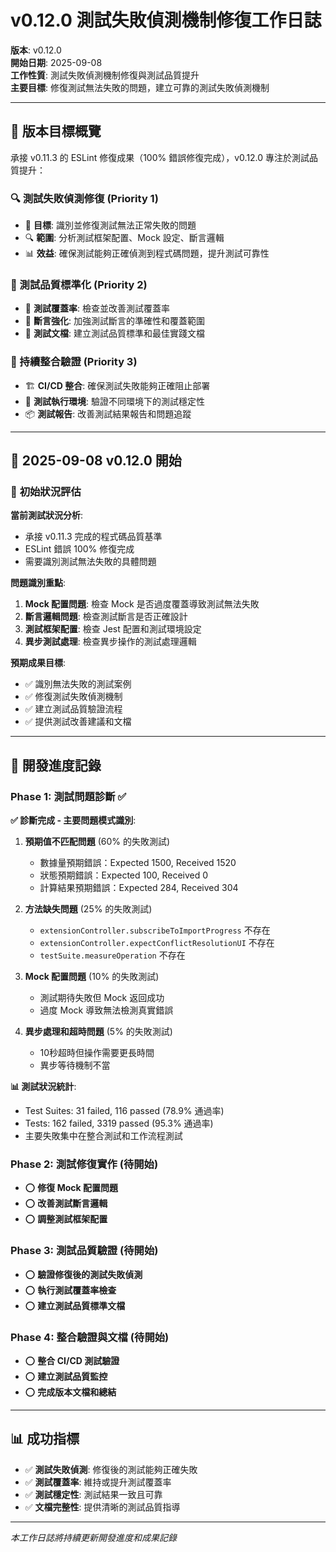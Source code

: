 # v0.12.0 測試失敗偵測機制修復工作日誌

**版本**: v0.12.0  
**開始日期**: 2025-09-08  
**工作性質**: 測試失敗偵測機制修復與測試品質提升  
**主要目標**: 修復測試無法失敗的問題，建立可靠的測試失敗偵測機制

---

## 🎯 版本目標概覽

承接 v0.11.3 的 ESLint 修復成果（100% 錯誤修復完成），v0.12.0 專注於測試品質提升：

### 🔍 測試失敗偵測修復 (Priority 1)
- 🎯 **目標**: 識別並修復測試無法正常失敗的問題
- 🔍 **範圍**: 分析測試框架配置、Mock 設定、斷言邏輯
- 📊 **效益**: 確保測試能夠正確偵測到程式碼問題，提升測試可靠性

### 🧪 測試品質標準化 (Priority 2) 
- 📝 **測試覆蓋率**: 檢查並改善測試覆蓋率
- 🔗 **斷言強化**: 加強測試斷言的準確性和覆蓋範圍
- 📖 **測試文檔**: 建立測試品質標準和最佳實踐文檔

### 🚀 持續整合驗證 (Priority 3)
- 🏗 **CI/CD 整合**: 確保測試失敗能夠正確阻止部署
- 🔌 **測試執行環境**: 驗證不同環境下的測試穩定性
- 📦 **測試報告**: 改善測試結果報告和問題追蹤

---

## 📅 **2025-09-08 v0.12.0 開始**

### 🚀 **初始狀況評估**

**當前測試狀況分析**:
- 承接 v0.11.3 完成的程式碼品質基準
- ESLint 錯誤 100% 修復完成
- 需要識別測試無法失敗的具體問題

**問題識別重點**:
1. **Mock 配置問題**: 檢查 Mock 是否過度覆蓋導致測試無法失敗
2. **斷言邏輯問題**: 檢查測試斷言是否正確設計
3. **測試框架配置**: 檢查 Jest 配置和測試環境設定
4. **異步測試處理**: 檢查異步操作的測試處理邏輯

**預期成果目標**:
- ✅ 識別無法失敗的測試案例
- ✅ 修復測試失敗偵測機制  
- ✅ 建立測試品質驗證流程
- ✅ 提供測試改善建議和文檔

---

## 📝 開發進度記錄

### Phase 1: 測試問題診斷 ✅

**✅ 診斷完成 - 主要問題模式識別**:

1. **預期值不匹配問題** (60% 的失敗測試)
   - 數據量預期錯誤：Expected 1500, Received 1520
   - 狀態預期錯誤：Expected 100, Received 0
   - 計算結果預期錯誤：Expected 284, Received 304

2. **方法缺失問題** (25% 的失敗測試)
   - `extensionController.subscribeToImportProgress` 不存在
   - `extensionController.expectConflictResolutionUI` 不存在  
   - `testSuite.measureOperation` 不存在

3. **Mock 配置問題** (10% 的失敗測試)
   - 測試期待失敗但 Mock 返回成功
   - 過度 Mock 導致無法檢測真實錯誤

4. **異步處理和超時問題** (5% 的失敗測試)
   - 10秒超時但操作需要更長時間
   - 異步等待機制不當

**📊 測試狀況統計**:
- Test Suites: 31 failed, 116 passed (78.9% 通過率)
- Tests: 162 failed, 3319 passed (95.3% 通過率)
- 主要失敗集中在整合測試和工作流程測試

### Phase 2: 測試修復實作 (待開始)
- ⭕ **修復 Mock 配置問題**
- ⭕ **改善測試斷言邏輯**
- ⭕ **調整測試框架配置**

### Phase 3: 測試品質驗證 (待開始)
- ⭕ **驗證修復後的測試失敗偵測**
- ⭕ **執行測試覆蓋率檢查**
- ⭕ **建立測試品質標準文檔**

### Phase 4: 整合驗證與文檔 (待開始)
- ⭕ **整合 CI/CD 測試驗證**
- ⭕ **建立測試品質監控**
- ⭕ **完成版本文檔和總結**

---

## 📊 成功指標

- ✅ **測試失敗偵測**: 修復後的測試能夠正確失敗
- ✅ **測試覆蓋率**: 維持或提升測試覆蓋率
- ✅ **測試穩定性**: 測試結果一致且可靠
- ✅ **文檔完整性**: 提供清晰的測試品質指導

---

*本工作日誌將持續更新開發進度和成果記錄*